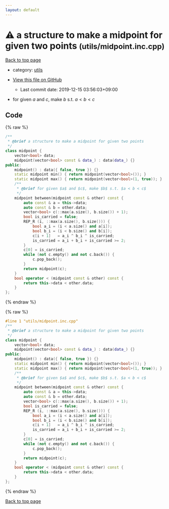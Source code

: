 ```yaml
---
layout: default
---
```


<!-- mathjax config similar to math.stackexchange -->
<script type="text/javascript" async
  src="https://cdnjs.cloudflare.com/ajax/libs/mathjax/2.7.5/MathJax.js?config=TeX-MML-AM_CHTML">
</script>
<script type="text/x-mathjax-config">
  MathJax.Hub.Config({
    TeX: { equationNumbers: { autoNumber: "AMS" }},
    tex2jax: {
      inlineMath: [ ['$','$'] ],
      processEscapes: true
    },
    "HTML-CSS": { matchFontHeight: false },
    displayAlign: "left",
    displayIndent: "2em"
  });
</script>

<script type="text/javascript" src="https://cdnjs.cloudflare.com/ajax/libs/jquery/3.4.1/jquery.min.js"></script>
<script src="https://cdn.jsdelivr.net/npm/jquery-balloon-js@1.1.2/jquery.balloon.min.js" integrity="sha256-ZEYs9VrgAeNuPvs15E39OsyOJaIkXEEt10fzxJ20+2I=" crossorigin="anonymous"></script>
<script type="text/javascript" src="../../assets/js/copy-button.js"></script>
<link rel="stylesheet" href="../../assets/css/copy-button.css" />


# :warning: a structure to make a midpoint for given two points <small>(utils/midpoint.inc.cpp)</small>

<a href="../../index.html">Back to top page</a>

* category: <a href="../../index.html#2b3583e6e17721c54496bd04e57a0c15">utils</a>
* <a href="{{ site.github.repository_url }}/blob/master/utils/midpoint.inc.cpp">View this file on GitHub</a>
    - Last commit date: 2019-12-15 03:56:03+09:00


* for given $a$ and $c$, make $b$ s.t. $a < b < c$


## Code

<a id="unbundled"></a>
{% raw %}
```cpp
/**
 * @brief a structure to make a midpoint for given two points
 */
class midpoint {
    vector<bool> data;
    midpoint(vector<bool> const & data_) : data(data_) {}
public:
    midpoint() : data({ false, true }) {}
    static midpoint min() { return midpoint(vector<bool>()); }
    static midpoint max() { return midpoint(vector<bool>(1, true)); }
    /**
     * @brief for given $a$ and $c$, make $b$ s.t. $a < b < c$
     */
    midpoint between(midpoint const & other) const {
        auto const & a = this->data;
        auto const & b = other.data;
        vector<bool> c(::max(a.size(), b.size()) + 1);
        bool is_carried = false;
        REP_R (i, ::max(a.size(), b.size())) {
            bool a_i = (i < a.size() and a[i]);
            bool b_i = (i < b.size() and b[i]);
            c[i + 1]   = a_i ^ b_i ^ is_carried;
            is_carried = a_i + b_i + is_carried >= 2;
        }
        c[0] = is_carried;
        while (not c.empty() and not c.back()) {
            c.pop_back();
        }
        return midpoint(c);
    }
    bool operator < (midpoint const & other) const {
        return this->data < other.data;
    }
};

```
{% endraw %}

<a id="bundled"></a>
{% raw %}
```cpp
#line 1 "utils/midpoint.inc.cpp"
/**
 * @brief a structure to make a midpoint for given two points
 */
class midpoint {
    vector<bool> data;
    midpoint(vector<bool> const & data_) : data(data_) {}
public:
    midpoint() : data({ false, true }) {}
    static midpoint min() { return midpoint(vector<bool>()); }
    static midpoint max() { return midpoint(vector<bool>(1, true)); }
    /**
     * @brief for given $a$ and $c$, make $b$ s.t. $a < b < c$
     */
    midpoint between(midpoint const & other) const {
        auto const & a = this->data;
        auto const & b = other.data;
        vector<bool> c(::max(a.size(), b.size()) + 1);
        bool is_carried = false;
        REP_R (i, ::max(a.size(), b.size())) {
            bool a_i = (i < a.size() and a[i]);
            bool b_i = (i < b.size() and b[i]);
            c[i + 1]   = a_i ^ b_i ^ is_carried;
            is_carried = a_i + b_i + is_carried >= 2;
        }
        c[0] = is_carried;
        while (not c.empty() and not c.back()) {
            c.pop_back();
        }
        return midpoint(c);
    }
    bool operator < (midpoint const & other) const {
        return this->data < other.data;
    }
};

```
{% endraw %}

<a href="../../index.html">Back to top page</a>


